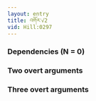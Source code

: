 ```yaml
---
layout: entry
title: འགོར་√2
vid: Hill:0297
---
```

### Dependencies (N = 0)


### Two overt arguments


### Three overt arguments
